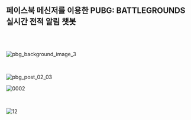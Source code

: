 ## 페이스북 메신저를 이용한 PUBG: BATTLEGROUNDS 실시간 전적 알림 챗봇
</br>
</br>

![pbg_background_image_3](https://user-images.githubusercontent.com/41365432/216920464-02197322-44f4-4edc-b245-d29b79dc7ce8.png)

</br>

![pbg_post_02_03](https://user-images.githubusercontent.com/41365432/216921792-34647511-f7ba-42b1-b974-5b5dea067f34.png)

![0002](https://user-images.githubusercontent.com/41365432/216924131-d029598f-3f99-4eb7-bd61-0928047ef3a4.jpg)

</br>

![12](https://user-images.githubusercontent.com/41365432/216921853-b5a6481e-efed-478d-99fb-ef9ac6b0df39.gif)

